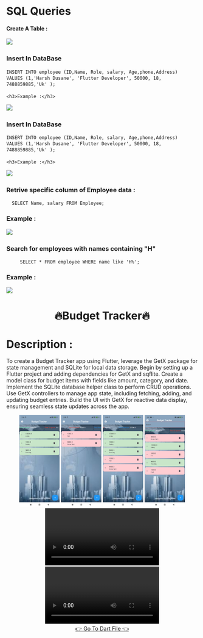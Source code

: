 <h1>SQL Queries</h1>
<div>
  <p>
  <h4>Create A Table :</h4>
  <img src="https://github.com/user-attachments/assets/a0838a63-4a87-4a5a-b031-7b962bc04638">
  <h3> Insert In DataBase</h3>

    INSERT INTO employee (ID,Name, Role, salary, Age,phone,Address)
    VALUES (1,'Harsh Dusane', 'Flutter Developer', 50000, 18, 7488859885,'Uk' );
  
    <h3>Example :</h3>
  <img src="https://github.com/user-attachments/assets/9bc24ff8-f83b-4075-a447-f7ea01510813">
  <h3> Insert In DataBase</h3>

    INSERT INTO employee (ID,Name, Role, salary, Age,phone,Address)
    VALUES (1,'Harsh Dusane', 'Flutter Developer', 50000, 18, 7488859885,'Uk' );

    <h3>Example :</h3>
  <img src="https://github.com/user-attachments/assets/9bc24ff8-f83b-4075-a447-f7ea01510813">
    <h3>Retrive specific column of Employee data : </h3>
    
      SELECT Name, salary FROM Employee;
  
  <h3>Example :</h3>
  <img src="https://github.com/user-attachments/assets/8140e92b-77c6-4f8b-99eb-0ef47483a4c7">
   <h3>Search for employees with names containing "H" </h3>

         SELECT * FROM employee WHERE name like 'H%';
 <h3>Example :</h3>
  <img src =" https://github.com/user-attachments/assets/36e9d984-9285-4844-ab39-83dfa79a72e6 ">
  </p>
</div>
 <h1 align=" center">🔥Budget Tracker🔥</h1>
 <h1>Description :</h1>
 <p>
   To create a Budget Tracker app using Flutter, leverage the GetX package for state management and SQLite for local data storage. Begin by setting up a Flutter project and adding dependencies for GetX and sqflite. Create a model class for budget items with fields like amount, category, and date. Implement the SQLite database helper class to perform CRUD operations. Use GetX controllers to manage app state, including fetching, adding, and updating budget entries. Build the UI with GetX for reactive data display, ensuring seamless state updates across the app.
 </p>
<div align="center">
  <img src="https://github.com/harshdusane2103/DataBase_Mangement_ch_18/blob/master/home1.png" width=21%,height=35%>
  <img src="https://github.com/harshdusane2103/DataBase_Mangement_ch_18/blob/master/home2.png" width=21%,height=35%>
  <img src="https://github.com/harshdusane2103/DataBase_Mangement_ch_18/blob/master/home3.png" width=21%,height=35%>
  <img src="https://github.com/harshdusane2103/DataBase_Mangement_ch_18/blob/master/search.png" width=21%,height=35%>
</div>
<div align="center">
    <video src="https://github.com/user-attachments/assets/fd4fe75d-fd0e-4fbb-b7f3-fb62e3bb00a4">
 
</div>
<div align="center">
  
  <video src="https://github.com/user-attachments/assets/63064037-06d3-412f-82ec-e7773ddc6906">
</div>








<div align = "center">
<a  href="https://github.com/harshdusane2103/DataBase_Mangement_ch_18/tree/master/lib">👉 Go To Dart File 👈</a>
</div>

